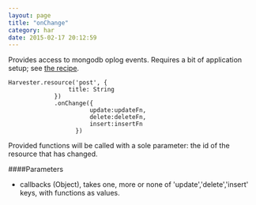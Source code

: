 ```yaml
---
layout: page
title: "onChange"
category: har
date: 2015-02-17 20:12:59
---
```

Provides access to mongodb oplog events. Requires a bit of application setup; see [the recipe](https://github.com/agco/agco-nodejs-recipes/wiki/Reliable-event-processing-using-the-oplog).

```
Harvester.resource('post', {
                 title: String
             })
             .onChange({
                       update:updateFn,
                       delete:deleteFn,
                       insert:insertFn
                   })
```

Provided functions will be called with a sole parameter: the id of the resource that has changed.

####Parameters
- callbacks (Object), takes one, more or none of 'update','delete','insert' keys, with functions as values.